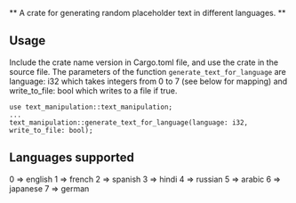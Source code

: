 ** A crate for generating random placeholder text in different languages. **

## Usage
Include the crate name version in Cargo.toml file, and use the crate in the source file. The parameters of the function `generate_text_for_language` are language: i32 which takes integers from 0 to 7 (see below for mapping) and write_to_file: bool which writes to a file if true.
```
use text_manipulation::text_manipulation;
...
text_manipulation::generate_text_for_language(language: i32, write_to_file: bool);
```

## Languages supported
0 => english
1 => french
2 => spanish
3 => hindi
4 => russian
5 => arabic
6 => japanese
7 => german